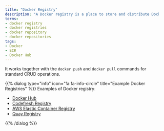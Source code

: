 ```yaml
---
title: "Docker Registry"
description: "A Docker registry is a place to store and distribute Docker images."
terms:
- docker registry
- docker registries
- docker repository
- docker repositories
tags:
- Docker
- ECR
- Docker Hub
---
```

It works together with the `docker push` and `docker pull` commands for standard CRUD operations.

{{% dialog type="info" icon="fa fa-info-circle" title="Example Docker Registries" %}}
Examples of Docker registry:

* [Docker Hub](https://hub.docker.com/)
* [Codefresh Registry](https://codefresh.io/docs/docs/docker-registries/codefresh-registry/)
* [AWS Elastic Container Registry](https://aws.amazon.com/ecr/)
* [Quay Registry](https://quay.io/)

{{% /dialog %}}
